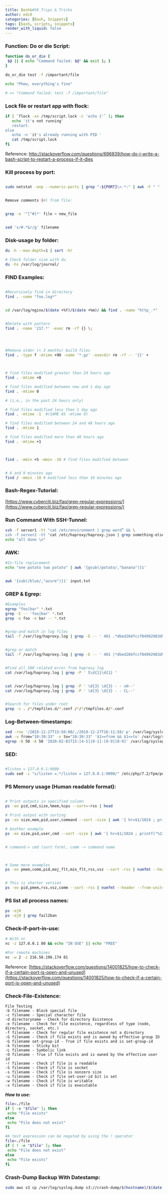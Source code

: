 ```yaml
---
title: Bash&#58 Trips & Tricks
author: edc0
categories: [Bash, Snippets]
tags: [bash, scripts, snippets]
render_with_liquid: false
---
```



### Function: Do or die Script:

```bash
function do_or_die {
 $@ || { echo "Command failed: $@" && exit 1; }
}

do_or_die test -f /important/file

echo "Phew, everything's fine"

# => "Command failed: test -f /important/file"
```

### Lock file or restart app with flock:
```bash
if [ `flock -xn /tmp/script.lock -c 'echo 1'` ]; then 
   echo 'it's not running'
   restart.
else
   echo -n 'it's already running with PID '
   cat /tmp/script.lock
fi
```

Reference: <http://stackoverflow.com/questions/696839/how-do-i-write-a-bash-script-to-restart-a-process-if-it-dies>


### Kill process by port:

```bash

sudo netstat -anp --numeric-ports | grep ":${PORT}\>.*:" | awk -F " " '{print $7}' | head -n1 | cut -f1 -d "/"


Remove comments (#) from file:


grep -o '^[^#]*' file > new_file


sed 's/#.*$//g' filename
```



### Disk-usage by folder:

```bash
du -h --max-depth=1 | sort -hr

# Check folder size with du
du -hs /var/log/journal/
```



### FIND Examples:

```bash

#Recursively find in directory
find . -name "foo.log*"


cd /var/log/nginx/$(date +%Y)/$(date +%m)/ && find . -name "http_.*"


#Delete with pattern
find . -name '217.*' -exec rm -rf {} \;




#Remove older (< 3 months) build files
find . -type f -mtime +90 -name '*.gz' -execdir rm -rf -- '{}' +



# find files modified greater than 24 hours ago
find . -mtime +0

# find files modified between now and 1 day ago
find . -mtime 0 

# (i.e., in the past 24 hours only)

# find files modified less than 1 day ago
find . -mtime -1  #(SAME AS -mtime 0)

# find files modified between 24 and 48 hours ago
find . -mtime 1 

# find files modified more than 48 hours ago
find . -mtime +1 



find . -mmin +5 -mmin -10 # find files modified between


# 6 and 9 minutes ago
find / -mmin -10 # modified less than 10 minutes ago
```



### Bash-Regex-Tutorial:
[https://www.cyberciti.biz/faq/grep-regular-expressions/](https://www.cyberciti.biz/faq/grep-regular-expressions/)


### Run Command With SSH-Tunnel:

```bash
ssh -f server1 -tt "cat /etc/environment | grep word” && \
ssh -f server2 -tt "cat /etc/haproxy/haproxy.json | grep something-else && \
echo "all done \n"
```


### AWK:

```bash
#In-file replacement
echo "one potato two potato" | awk '{gsub(/potato/,"banana")}1'


awk '{sub(/blue/,"azure")}1' input.txt
```


### GREP & Egrep:

```bash
#Examples
egrep "foo|bar" *.txt
grep -E -- 'foo|bar' *.txt
grep -e foo -e bar -- *.txt


#grep-and match in log files
tail -f /var/log/haproxy.log | grep -E -- ' 401 .*dbed284fccf84992983d91e00807b6f5'


#grep or match
tail -f /var/log/haproxy.log | grep -E -- ' 401 |*dbed284fccf84992983d91e00807b6f5'


#Find all 500 related error from haproxy log
cat /var/log/haproxy.log | grep -P ' 5\d{1}\d{1} '


cat /var/log/haproxy.log | grep -P ' \d{3} \d{3} - - sH--'
cat /var/log/haproxy.log | grep -P ' \d{3} \d{3} - - CL--'


#Search for files under root
grep -s . /*/tmpfiles.d/*.conf /*/*/tmpfiles.d/*.conf
```


### Log-Between-timestamps:

```bash
sed -rne '/2019-12-27T15:50:00/,/2019-12-27T16:11:58/ p' /var/log/syslog
awk -v from="10:30:33" -v to="10:30:33" '$1>=from && $1<=to' /var/log/syslog
egrep -B 50 -A 50 '2020-02-01T15:[4-5][0-1]:[0-9][0-9]' /var/log/syslog
```


### SED:

```bash

#listen = 127.0.0.1:9000
sudo sed -i "s/listen =.*/listen = 127.0.0.1:9000/" /etc/php/7.2/fpm/pool.d/www.conf
```



### PS Memory usage (Human readable format):

```bash

# Print outputs in specified column
ps -eo pid,cmd,size,%mem,%cpu --sort=-rss | head

# Print output with sorting
ps -eo size,mem,pid,user,command --sort -size | awk '{ hr=$1/1024 ; printf("%13.2f Mb ",hr) } { for ( x=4 ; x<=NF ; x++ ) { printf("%s ",$x) } print "" }'

# Another example
ps -eo size,pid,user,cmd --sort -size | awk '{ hr=$1/1024 ; printf("%13.2f Mb ",hr) } { for ( x=4 ; x<=NF ; x++ ) { printf("%s ",$x) } print "" }'


# command-> cmd (sort form), comm -> command name



# Some more examples
ps -eo pmem,comm,pid,maj_flt,min_flt,rss,vsz --sort -rss | numfmt --header --to=iec --field 4-5 | numfmt --header --from-unit=1024 --to=iec --field 6-7 | column -t | head


# This is shorter version
ps -eo pid,pmem,rss,vsz,comm --sort -rss | numfmt --header --from-unit=1024 --to=iec --field 3-4 | column -t | awk '$3 != 0'
```


### PS list all process names:

```bash
ps -ejH
ps -ejH | grep fail2ban
```


### Check-if-port-in-use:

```bash
# With nc
nc -z 127.0.0.1 80 && echo "IN USE" || echo "FREE"

#For remote machines
nc -w 2 -z 216.58.196.174 81
```

Reference: [https://stackoverflow.com/questions/14001825/how-to-check-if-a-certain-port-is-open-and-unused](https://stackoverflow.com/questions/14001825/how-to-check-if-a-certain-port-is-open-and-unused)


### Check-File-Existence:

```
File Testing
-b filename - Block special file
-c filename - Special character file
-d directoryname - Check for directory Existence
-e filename - Check for file existence, regardless of type (node, directory, socket, etc.)
-f filename - Check for regular file existence not a directory
-G filename - Check if file exists and is owned by effective group ID
-G filename set-group-id - True if file exists and is set-group-id
-k filename - Sticky bit
-L filename - Symbolic link
-O filename - True if file exists and is owned by the effective user id
-r filename - Check if file is a readable
-S filename - Check if file is socket
-s filename - Check if file is nonzero size
-u filename - Check if file set-user-id bit is set
-w filename - Check if file is writable
-x filename - Check if file is executable
```

***How to use:***

```bash
file=./file
if [ -e "$file" ]; then
 echo "File exists"
else
 echo "File does not exist"
fi

#A test expression can be negated by using the ! operator
file=./file
if [ ! -e "$file" ]; then
 echo "File does not exist"
else
 echo "File exists"
fi
```



### Crash-Dump Backup With Datestamp:

```bash
sudo aws s3 cp /var/log/syslog.dump s3://crash-dump/$(hostname)/$(date -r /var/log/syslog.dump "+%Y/%m/%d/%H-%M")/
```

